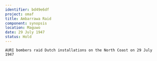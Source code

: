 ```yaml
---
identifier: bd49e6df
project: omaf
title: Ambarrawa Raid
component: synopsis
location: Maguwo
date: 29 July 1947
status: Hold
---
```


```synopsis
AURI bombers raid Dutch installations on the North Coast on 29 July 1947

```
